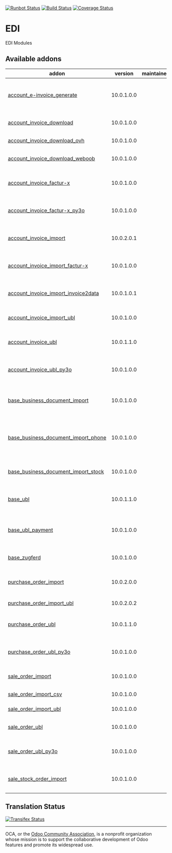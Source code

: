 [![Runbot Status](https://runbot.odoo-community.org/runbot/badge/flat/226/9.0.svg)](https://runbot.odoo-community.org/runbot/repo/github-com-oca-edi-226)
[![Build Status](https://travis-ci.org/OCA/edi.svg?branch=9.0)](https://travis-ci.org/OCA/edi)
[![Coverage Status](https://coveralls.io/repos/OCA/edi/badge.svg?branch=9.0&service=github)](https://coveralls.io/github/OCA/edi?branch=9.0)

# EDI

EDI Modules

[//]: # (addons)

Available addons
----------------
addon | version | maintainers | summary
--- | --- | --- | ---
[account_e-invoice_generate](account_e-invoice_generate/) | 10.0.1.0.0 |  | Technical module to generate PDF invoices with embedded XML file
[account_invoice_download](account_invoice_download/) | 10.0.1.0.0 |  | Auto-download supplier invoices and import them
[account_invoice_download_ovh](account_invoice_download_ovh/) | 10.0.1.0.0 |  | Get OVH Invoice via the API
[account_invoice_download_weboob](account_invoice_download_weboob/) | 10.0.1.0.0 |  | Auto-download supplier invoices with Weboob
[account_invoice_factur-x](account_invoice_factur-x/) | 10.0.1.0.0 |  | Generate Factur-X/ZUGFeRD customer invoices
[account_invoice_factur-x_py3o](account_invoice_factur-x_py3o/) | 10.0.1.0.0 |  | Generate Factur-x invoices with Py3o reporting engine
[account_invoice_import](account_invoice_import/) | 10.0.2.0.1 |  | Import supplier invoices/refunds as PDF or XML files
[account_invoice_import_factur-x](account_invoice_import_factur-x/) | 10.0.1.0.0 |  | Import ZUGFeRD and Factur-X supplier invoices/refunds
[account_invoice_import_invoice2data](account_invoice_import_invoice2data/) | 10.0.1.0.1 |  | Import supplier invoices using the invoice2data lib
[account_invoice_import_ubl](account_invoice_import_ubl/) | 10.0.1.0.0 |  | Import UBL XML supplier invoices/refunds
[account_invoice_ubl](account_invoice_ubl/) | 10.0.1.1.0 |  | Generate UBL XML file for customer invoices/refunds
[account_invoice_ubl_py3o](account_invoice_ubl_py3o/) | 10.0.1.0.0 |  | Generate UBL invoices with Py3o reporting engine
[base_business_document_import](base_business_document_import/) | 10.0.1.0.0 |  | Provides technical tools to import sale orders or supplier invoices
[base_business_document_import_phone](base_business_document_import_phone/) | 10.0.1.0.0 |  | Use phone numbers to match partners upon import of business documents
[base_business_document_import_stock](base_business_document_import_stock/) | 10.0.1.0.0 |  | Match incoterms upon import of business documents
[base_ubl](base_ubl/) | 10.0.1.1.0 |  | Base module for Universal Business Language (UBL)
[base_ubl_payment](base_ubl_payment/) | 10.0.1.0.0 |  | Payment-related code for Universal Business Language (UBL)
[base_zugferd](base_zugferd/) | 10.0.1.0.0 |  | Base module for Factur-X and ZUGFeRD
[purchase_order_import](purchase_order_import/) | 10.0.2.0.0 |  | Update RFQ via the import of quotations from suppliers
[purchase_order_import_ubl](purchase_order_import_ubl/) | 10.0.2.0.2 |  | Import UBL XML quotation files
[purchase_order_ubl](purchase_order_ubl/) | 10.0.1.1.0 |  | Embed UBL XML file inside the PDF purchase order
[purchase_order_ubl_py3o](purchase_order_ubl_py3o/) | 10.0.1.0.0 |  | Generate UBL purchase orders with Py3o reporting engine
[sale_order_import](sale_order_import/) | 10.0.1.0.0 |  | Import RFQ or sale orders from files
[sale_order_import_csv](sale_order_import_csv/) | 10.0.1.0.0 |  | Import CSV sale order files
[sale_order_import_ubl](sale_order_import_ubl/) | 10.0.1.0.0 |  | Import UBL XML sale order files
[sale_order_ubl](sale_order_ubl/) | 10.0.1.0.0 |  | Embed UBL XML file inside the PDF quotation
[sale_order_ubl_py3o](sale_order_ubl_py3o/) | 10.0.1.0.0 |  | Generate UBL sale orders with Py3o reporting engine
[sale_stock_order_import](sale_stock_order_import/) | 10.0.1.0.0 |  | Glue module between sale_stock and sale_order_import

[//]: # (end addons)

Translation Status
------------------
[![Transifex Status](https://www.transifex.com/projects/p/OCA-edi-9-0/chart/image_png)](https://www.transifex.com/projects/p/OCA-edi-9-0)

----

OCA, or the [Odoo Community Association](http://odoo-community.org/), is a nonprofit organization whose
mission is to support the collaborative development of Odoo features and
promote its widespread use.
